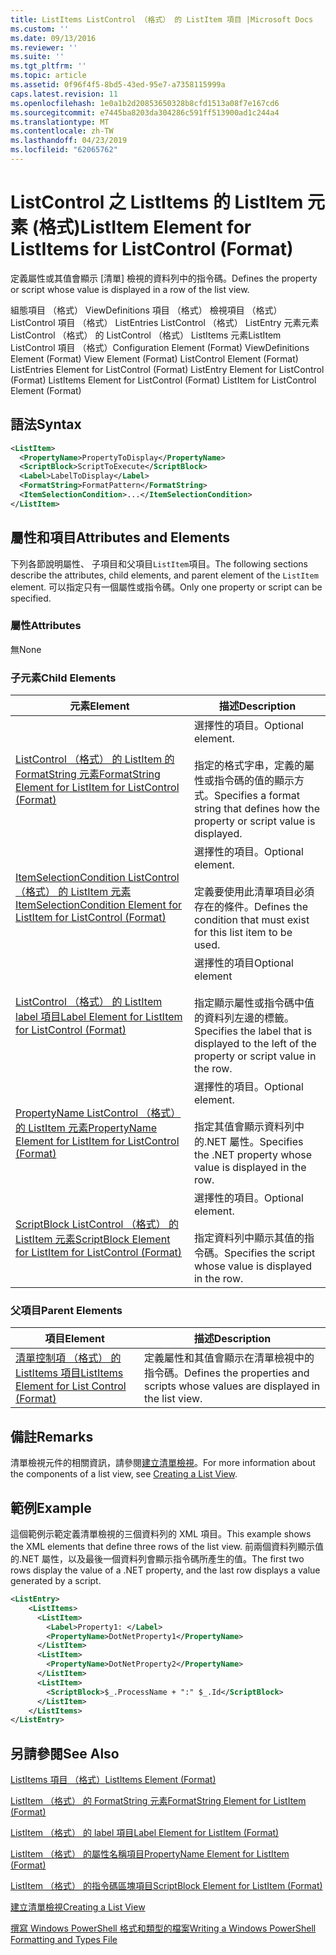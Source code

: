```yaml
---
title: ListItems ListControl （格式） 的 ListItem 項目 |Microsoft Docs
ms.custom: ''
ms.date: 09/13/2016
ms.reviewer: ''
ms.suite: ''
ms.tgt_pltfrm: ''
ms.topic: article
ms.assetid: 0f96f4f5-8bd5-43ed-95e7-a7358115999a
caps.latest.revision: 11
ms.openlocfilehash: 1e0a1b2d20853650328b8cfd1513a08f7e167cd6
ms.sourcegitcommit: e7445ba8203da304286c591ff513900ad1c244a4
ms.translationtype: MT
ms.contentlocale: zh-TW
ms.lasthandoff: 04/23/2019
ms.locfileid: "62065762"
---
```

# <a name="listitem-element-for-listitems-for-listcontrol-format"></a><span data-ttu-id="c84f1-102">ListControl 之 ListItems 的 ListItem 元素 (格式)</span><span class="sxs-lookup"><span data-stu-id="c84f1-102">ListItem Element for ListItems for ListControl (Format)</span></span>

<span data-ttu-id="c84f1-103">定義屬性或其值會顯示 [清單] 檢視的資料列中的指令碼。</span><span class="sxs-lookup"><span data-stu-id="c84f1-103">Defines the property or script whose value is displayed in a row of the list view.</span></span>

<span data-ttu-id="c84f1-104">組態項目 （格式） ViewDefinitions 項目 （格式） 檢視項目 （格式） ListControl 項目 （格式） ListEntries ListControl （格式） ListEntry 元素元素 ListControl （格式） 的 ListControl （格式） ListItems 元素ListItem ListControl 項目 （格式）</span><span class="sxs-lookup"><span data-stu-id="c84f1-104">Configuration Element (Format) ViewDefinitions Element (Format) View Element (Format) ListControl Element (Format) ListEntries Element for ListControl (Format) ListEntry Element for ListControl (Format) ListItems Element for ListControl (Format) ListItem for ListControl Element (Format)</span></span>

## <a name="syntax"></a><span data-ttu-id="c84f1-105">語法</span><span class="sxs-lookup"><span data-stu-id="c84f1-105">Syntax</span></span>

```xml
<ListItem>
  <PropertyName>PropertyToDisplay</PropertyName>
  <ScriptBlock>ScriptToExecute</ScriptBlock>
  <Label>LabelToDisplay</Label>
  <FormatString>FormatPattern</FormatString>
  <ItemSelectionCondition>...</ItemSelectionCondition>
</ListItem>
```

## <a name="attributes-and-elements"></a><span data-ttu-id="c84f1-106">屬性和項目</span><span class="sxs-lookup"><span data-stu-id="c84f1-106">Attributes and Elements</span></span>

<span data-ttu-id="c84f1-107">下列各節說明屬性、 子項目和父項目`ListItem`項目。</span><span class="sxs-lookup"><span data-stu-id="c84f1-107">The following sections describe the attributes, child elements, and parent element of the `ListItem` element.</span></span> <span data-ttu-id="c84f1-108">可以指定只有一個屬性或指令碼。</span><span class="sxs-lookup"><span data-stu-id="c84f1-108">Only one property or script can be specified.</span></span>

### <a name="attributes"></a><span data-ttu-id="c84f1-109">屬性</span><span class="sxs-lookup"><span data-stu-id="c84f1-109">Attributes</span></span>

<span data-ttu-id="c84f1-110">無</span><span class="sxs-lookup"><span data-stu-id="c84f1-110">None</span></span>

### <a name="child-elements"></a><span data-ttu-id="c84f1-111">子元素</span><span class="sxs-lookup"><span data-stu-id="c84f1-111">Child Elements</span></span>

|<span data-ttu-id="c84f1-112">元素</span><span class="sxs-lookup"><span data-stu-id="c84f1-112">Element</span></span>|<span data-ttu-id="c84f1-113">描述</span><span class="sxs-lookup"><span data-stu-id="c84f1-113">Description</span></span>|
|-------------|-----------------|
|[<span data-ttu-id="c84f1-114">ListControl （格式） 的 ListItem 的 FormatString 元素</span><span class="sxs-lookup"><span data-stu-id="c84f1-114">FormatString Element for ListItem for ListControl (Format)</span></span>](./formatstring-element-for-listitem-for-listcontrol-format.md)|<span data-ttu-id="c84f1-115">選擇性的項目。</span><span class="sxs-lookup"><span data-stu-id="c84f1-115">Optional element.</span></span><br /><br /> <span data-ttu-id="c84f1-116">指定的格式字串，定義的屬性或指令碼的值的顯示方式。</span><span class="sxs-lookup"><span data-stu-id="c84f1-116">Specifies a format string that defines how the property or script value is displayed.</span></span>|
|[<span data-ttu-id="c84f1-117">ItemSelectionCondition ListControl （格式） 的 ListItem 元素</span><span class="sxs-lookup"><span data-stu-id="c84f1-117">ItemSelectionCondition Element for ListItem for ListControl (Format)</span></span>](./itemselectioncondition-element-for-listitem-for-listcontrol-format.md)|<span data-ttu-id="c84f1-118">選擇性的項目。</span><span class="sxs-lookup"><span data-stu-id="c84f1-118">Optional element.</span></span><br /><br /> <span data-ttu-id="c84f1-119">定義要使用此清單項目必須存在的條件。</span><span class="sxs-lookup"><span data-stu-id="c84f1-119">Defines the condition that must exist for this list item to be used.</span></span>|
|[<span data-ttu-id="c84f1-120">ListControl （格式） 的 ListItem label 項目</span><span class="sxs-lookup"><span data-stu-id="c84f1-120">Label Element for ListItem for ListControl (Format)</span></span>](./label-element-for-listitem-for-listcontrol-format.md)|<span data-ttu-id="c84f1-121">選擇性的項目</span><span class="sxs-lookup"><span data-stu-id="c84f1-121">Optional element</span></span><br /><br /> <span data-ttu-id="c84f1-122">指定顯示屬性或指令碼中值的資料列左邊的標籤。</span><span class="sxs-lookup"><span data-stu-id="c84f1-122">Specifies the label that is displayed to the left of the property or script value in the row.</span></span>|
|[<span data-ttu-id="c84f1-123">PropertyName ListControl （格式） 的 ListItem 元素</span><span class="sxs-lookup"><span data-stu-id="c84f1-123">PropertyName Element for ListItem for ListControl (Format)</span></span>](./propertyname-element-for-listitem-for-listcontrol-format.md)|<span data-ttu-id="c84f1-124">選擇性的項目。</span><span class="sxs-lookup"><span data-stu-id="c84f1-124">Optional element.</span></span><br /><br /> <span data-ttu-id="c84f1-125">指定其值會顯示資料列中的.NET 屬性。</span><span class="sxs-lookup"><span data-stu-id="c84f1-125">Specifies the .NET property whose value is displayed in the row.</span></span>|
|[<span data-ttu-id="c84f1-126">ScriptBlock ListControl （格式） 的 ListItem 元素</span><span class="sxs-lookup"><span data-stu-id="c84f1-126">ScriptBlock Element for ListItem for ListControl (Format)</span></span>](./scriptblock-element-for-listitem-for-listcontrol-format.md)|<span data-ttu-id="c84f1-127">選擇性的項目。</span><span class="sxs-lookup"><span data-stu-id="c84f1-127">Optional element.</span></span><br /><br /> <span data-ttu-id="c84f1-128">指定資料列中顯示其值的指令碼。</span><span class="sxs-lookup"><span data-stu-id="c84f1-128">Specifies the script whose value is displayed in the row.</span></span>|

### <a name="parent-elements"></a><span data-ttu-id="c84f1-129">父項目</span><span class="sxs-lookup"><span data-stu-id="c84f1-129">Parent Elements</span></span>

|<span data-ttu-id="c84f1-130">項目</span><span class="sxs-lookup"><span data-stu-id="c84f1-130">Element</span></span>|<span data-ttu-id="c84f1-131">描述</span><span class="sxs-lookup"><span data-stu-id="c84f1-131">Description</span></span>|
|-------------|-----------------|
|[<span data-ttu-id="c84f1-132">清單控制項 （格式） 的 ListItems 項目</span><span class="sxs-lookup"><span data-stu-id="c84f1-132">ListItems Element for List Control (Format)</span></span>](./listitems-element-for-listentry-for-listcontrol-format.md)|<span data-ttu-id="c84f1-133">定義屬性和其值會顯示在清單檢視中的指令碼。</span><span class="sxs-lookup"><span data-stu-id="c84f1-133">Defines the properties and scripts whose values are displayed in the list view.</span></span>|

## <a name="remarks"></a><span data-ttu-id="c84f1-134">備註</span><span class="sxs-lookup"><span data-stu-id="c84f1-134">Remarks</span></span>

<span data-ttu-id="c84f1-135">清單檢視元件的相關資訊，請參閱[建立清單檢視](./creating-a-list-view.md)。</span><span class="sxs-lookup"><span data-stu-id="c84f1-135">For more information about the components of a list view, see [Creating a List View](./creating-a-list-view.md).</span></span>

## <a name="example"></a><span data-ttu-id="c84f1-136">範例</span><span class="sxs-lookup"><span data-stu-id="c84f1-136">Example</span></span>

<span data-ttu-id="c84f1-137">這個範例示範定義清單檢視的三個資料列的 XML 項目。</span><span class="sxs-lookup"><span data-stu-id="c84f1-137">This example shows the XML elements that define three rows of the list view.</span></span> <span data-ttu-id="c84f1-138">前兩個資料列顯示值的.NET 屬性，以及最後一個資料列會顯示指令碼所產生的值。</span><span class="sxs-lookup"><span data-stu-id="c84f1-138">The first two rows display the value of a .NET property, and the last row displays a value generated by a script.</span></span>

```xml
<ListEntry>
    <ListItems>
      <ListItem>
        <Label>Property1: </Label>
        <PropertyName>DotNetProperty1</PropertyName>
      </ListItem>
      <ListItem>
        <PropertyName>DotNetProperty2</PropertyName>
      </ListItem>
      <ListItem>
        <ScriptBlock>$_.ProcessName + ":" $_.Id</ScriptBlock>
      </ListItem>
    </ListItems>
</ListEntry>

```

## <a name="see-also"></a><span data-ttu-id="c84f1-139">另請參閱</span><span class="sxs-lookup"><span data-stu-id="c84f1-139">See Also</span></span>

[<span data-ttu-id="c84f1-140">ListItems 項目 （格式）</span><span class="sxs-lookup"><span data-stu-id="c84f1-140">ListItems Element (Format)</span></span>](./listitems-element-for-listentry-for-listcontrol-format.md)

[<span data-ttu-id="c84f1-141">ListItem （格式） 的 FormatString 元素</span><span class="sxs-lookup"><span data-stu-id="c84f1-141">FormatString Element for ListItem (Format)</span></span>](./formatstring-element-for-listitem-for-listcontrol-format.md)

[<span data-ttu-id="c84f1-142">ListItem （格式） 的 label 項目</span><span class="sxs-lookup"><span data-stu-id="c84f1-142">Label Element for ListItem (Format)</span></span>](./label-element-for-listitem-for-listcontrol-format.md)

[<span data-ttu-id="c84f1-143">ListItem （格式） 的屬性名稱項目</span><span class="sxs-lookup"><span data-stu-id="c84f1-143">PropertyName Element for ListItem (Format)</span></span>](./propertyname-element-for-listitem-for-listcontrol-format.md)

[<span data-ttu-id="c84f1-144">ListItem （格式） 的指令碼區塊項目</span><span class="sxs-lookup"><span data-stu-id="c84f1-144">ScriptBlock Element for ListItem (Format)</span></span>](./scriptblock-element-for-listitem-for-listcontrol-format.md)

[<span data-ttu-id="c84f1-145">建立清單檢視</span><span class="sxs-lookup"><span data-stu-id="c84f1-145">Creating a List View</span></span>](./creating-a-list-view.md)

[<span data-ttu-id="c84f1-146">撰寫 Windows PowerShell 格式和類型的檔案</span><span class="sxs-lookup"><span data-stu-id="c84f1-146">Writing a Windows PowerShell Formatting and Types File</span></span>](./writing-a-powershell-formatting-file.md)
